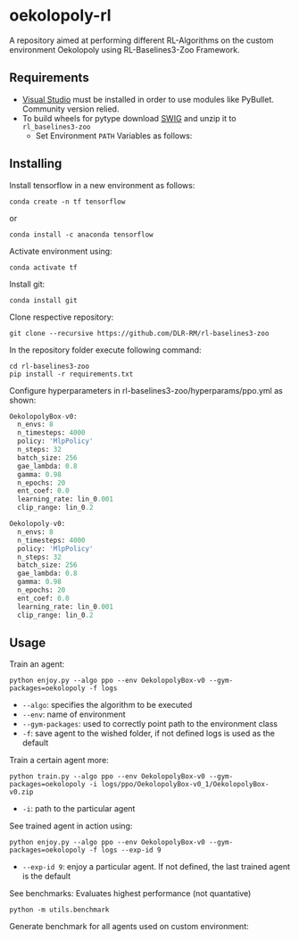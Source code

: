 # oekolopoly-rl
A repository aimed at performing different RL-Algorithms on the custom environment Oekolopoly using RL-Baselines3-Zoo Framework.

## Requirements

* [Visual Studio](https://visualstudio.microsoft.com/downloads/) must be installed in order to use modules like PyBullet. Community version relied.
* To build wheels for pytype download [SWIG](https://sourceforge.net/projects/swig/) and unzip it to `rl_baselines3-zoo`
  * Set Environment `PATH` Variables as follows:
 
## Installing

Install tensorflow in a new environment as follows:

```shell
conda create -n tf tensorflow
```

or 

```shell
conda install -c anaconda tensorflow
```

Activate environment using:

```shell
conda activate tf
```

Install git:
```shell
conda install git
```

Clone respective repository:
```shell
git clone --recursive https://github.com/DLR-RM/rl-baselines3-zoo
```

In the repository folder execute following command:

```shell
cd rl-baselines3-zoo
pip install -r requirements.txt
```

Configure hyperparameters in rl-baselines3-zoo/hyperparams/ppo.yml as shown:

```python
OekolopolyBox-v0:
  n_envs: 8
  n_timesteps: 4000
  policy: 'MlpPolicy'
  n_steps: 32
  batch_size: 256
  gae_lambda: 0.8
  gamma: 0.98
  n_epochs: 20
  ent_coef: 0.0
  learning_rate: lin_0.001
  clip_range: lin_0.2

Oekolopoly-v0:
  n_envs: 8
  n_timesteps: 4000
  policy: 'MlpPolicy'
  n_steps: 32
  batch_size: 256
  gae_lambda: 0.8
  gamma: 0.98
  n_epochs: 20
  ent_coef: 0.0
  learning_rate: lin_0.001
  clip_range: lin_0.2
```


## Usage

Train an agent:
```shell
python enjoy.py --algo ppo --env OekolopolyBox-v0 --gym-packages=oekolopoly -f logs
```
* `--algo`: specifies the algorithm to be executed
* `--env`: name of environment
* `--gym-packages`: used to correctly point path to the environment class
* `-f`: save agent to the wished folder, if not defined logs is used as the default

Train a certain agent more:

```shell
python train.py --algo ppo --env OekolopolyBox-v0 --gym-packages=oekolopoly -i logs/ppo/OekolopolyBox-v0_1/OekolopolyBox-v0.zip
```
* `-i`: path to the particular agent

See trained agent in action using:

```shell
python enjoy.py --algo ppo --env OekolopolyBox-v0 --gym-packages=oekolopoly -f logs --exp-id 9
```
* `--exp-id 9`: enjoy a particular agent. If not defined, the last trained agent is the default

See benchmarks:
Evaluates highest performance (not quantative) 

```shell
python -m utils.benchmark

```

Generate benchmark for all agents used on custom environment:
```shell

```
